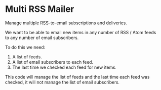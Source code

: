 # Multi RSS Mailer
Manage multiple RSS-to-email subscriptions and deliveries.

We want to be able to email new items in any number of RSS / Atom feeds to any number of email subscribers.

To do this we need:

1. A list of feeds.
2. A list of email subscribers to each feed.
3. The last time we checked each feed for new items.

This code will manage the list of feeds and the last time each feed was checked, it will not manage the list of email subscribers.
